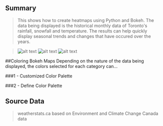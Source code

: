 ## Summary 
> This shows how to create heatmaps using Python and Bokeh. The data being displayed is the historical monthly data of Toronto's rainfall, snowfall and temperature. The results can help quickly display seasonal trends and changes that have occured over the years. 

> ![alt text](https://github.com/MilyChen/bokeh_heatmap/blob/master/src/toronto_rain.PNG "Toronto Monthly Rainfall")
> ![alt text](https://github.com/MilyChen/bokeh_heatmap/blob/master/src/toronto_snow.PNG "Toronto Monthly Snowfall")
> ![alt text](https://github.com/MilyChen/bokeh_heatmap/blob/master/src/toronto_temp.PNG "Toronto Monthly Temperature")

##Coloring Bokeh Maps
Depending on the nature of the data being displayed, the colors selected for each category can...

###1 - Customized Color Palette

###2 - Define Color Palette


## Source Data 
>weatherstats.ca based on Environment and Climate Change Canada data





